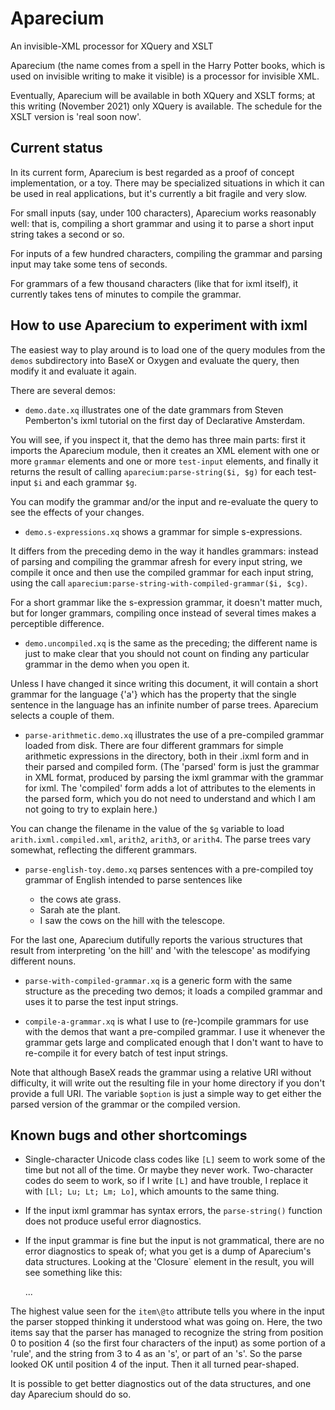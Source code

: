 # Aparecium
An invisible-XML processor for XQuery and XSLT

Aparecium (the name comes from a spell in the Harry Potter
books, which is used on invisible writing to make it visible)
is a processor for invisible XML.  

Eventually, Aparecium will be available in both XQuery and 
XSLT forms; at this writing (November 2021) only XQuery is
available.  The schedule for the XSLT version is 'real soon 
now'.

## Current status

In its current form, Aparecium is best regarded as a
proof of concept implementation, or a toy.  There may be
specialized situations in which it can be used in real 
applications, but it's currently a bit fragile and very 
slow.

For small inputs (say, under 100 characters), Aparecium works 
reasonably well: that is, compiling a short grammar and using it
to parse a short input string takes a second or so.

For inputs of a few hundred characters, compiling the grammar 
and parsing input may take some tens of seconds.  

For grammars of a few thousand characters (like that for ixml
itself), it currently takes tens of minutes to compile the
grammar.  

## How to use Aparecium to experiment with ixml

The easiest way to play around is to load one of the query modules
from the `demos` subdirectory into BaseX or Oxygen and
evaluate the query, then modify it and evaluate it again.

There are several demos:

* `demo.date.xq` illustrates one of the date grammars from
Steven Pemberton's ixml tutorial on the first day of
Declarative Amsterdam.

You will see, if you inspect it, that the demo has three main parts:
first it imports the Aparecium module, then it creates an XML element
with one or more `grammar` elements
and one or more `test-input` elements, and finally it
returns the result of calling `aparecium:parse-string($i, $g)`
for each test-input `$i` and each grammar `$g`.

You can modify the grammar and/or the input and re-evaluate
the query to see the effects of your changes.

* `demo.s-expressions.xq` shows a grammar for simple
s-expressions.

It differs from the preceding demo in the way it handles grammars:
instead of parsing and compiling the grammar afresh for every input
string, we compile it once and then use the compiled grammar for each
input string, using the call
`aparecium:parse-string-with-compiled-grammar($i, $cg)`.

For a short grammar like the s-expression grammar, it doesn't matter
much, but for longer grammars, compiling once instead of several times
makes a perceptible difference.

* `demo.uncompiled.xq` is the same as the preceding; the different
name is just to make clear that you should not count on finding any
particular grammar in the demo when you open it.

Unless I have changed it since writing this document, it will contain
a short grammar for the language {'a'} which has the property that the
single sentence in the language has an infinite number of parse trees.
Aparecium selects a couple of them.

* `parse-arithmetic.demo.xq` illustrates the use of a pre-compiled
grammar loaded from disk.  There are four different grammars for
simple arithmetic expressions in the directory, both in their .ixml
form and in their parsed and compiled form.  (The 'parsed' form is
just the grammar in XML format, produced by parsing the ixml grammar
with the grammar for ixml.  The 'compiled' form adds a lot of
attributes to the elements in the parsed form, which you do not need
to understand and which I am not going to try to explain here.)

You can change the filename in the value of the `$g` variable to load
`arith.ixml.compiled.xml`, `arith2`, `arith3`, or `arith4`.  The parse
trees vary somewhat, reflecting the different grammars.

* `parse-english-toy.demo.xq` parses sentences with a pre-compiled
toy grammar of English intended to parse sentences like

    * the cows ate grass.
    * Sarah ate the plant.
    * I saw the cows on the hill with the telescope.

For the last one, Aparecium dutifully reports the various structures
that result from interpreting 'on the hill' and 'with the telescope'
as modifying different nouns.

* `parse-with-compiled-grammar.xq` is a generic form with
the same structure as the preceding two demos; it loads a
compiled grammar and uses it to parse the test input strings.

* `compile-a-grammar.xq` is what I use to (re-)compile grammars
for use with the demos that want a pre-compiled grammar.  I use it
whenever the grammar gets large and complicated enough that I don't
want to have to re-compile it for every batch of test input strings.

Note that although BaseX reads the grammar using a relative URI
without difficulty, it will write out the resulting file in your home
directory if you don't provide a full URI.  The variable `$option` is
just a simple way to get either the parsed version of the grammar
or the compiled version.


## Known bugs and other shortcomings

* Single-character Unicode class codes like `[L]` seem to work
some of the time but not all of the time.  Or maybe they never
work.  Two-character codes do seem to work, so if I write
`[L]` and have trouble, I replace it with `[Ll; Lu; Lt; Lm; Lo]`,
which amounts to the same thing.

* If the input ixml grammar has syntax errors, the `parse-string()`
function does not produce useful error diagnostics.

* If the input grammar is fine but the input is not grammatical,
there are no error diagnostics to speak of; what you get is a
dump of Aparecium's data structures.  Looking at the 'Closure`
element in the result, you will see something like this:

    <Closure>
        <item from="3" to="4" rulemark="-" rulename="s" ri="_t_11"/>
        <item from="0" to="4" rulemark="" rulename="rule" ri="s_2"/>
        ...
    </Closure>

The highest value seen for the `item\@to` attribute tells you where in
the input the parser stopped thinking it understood what was going on.
Here, the two items say that the parser has managed to recognize the
string from position 0 to position 4 (so the first four characters of
the input) as some portion of a 'rule', and the string from 3 to 4 as
an 's', or part of an 's'.  So the parse looked OK until position 4 of
the input.  Then it all turned pear-shaped.

It is possible to get better diagnostics out of the data structures,
and one day Aparecium should do so.
